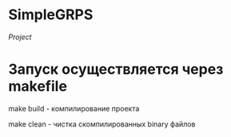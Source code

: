 # SimpleGRPS
*Project*
# Запуск осуществляется через makefile
make build - компилирование проекта

make clean - чистка скомпилированных binary файлов


